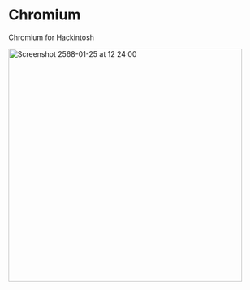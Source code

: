 # Chromium
Chromium for Hackintosh

<img width="460" alt="Screenshot 2568-01-25 at 12 24 00" src="https://github.com/user-attachments/assets/a60f6df9-b737-4056-9e60-af98ed385d25" />

